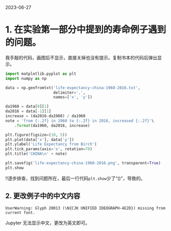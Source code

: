 2023-06-27

# 1. 在实验第一部分中提到的寿命例子遇到的问题。

我手敲的代码，画图后不显示，直接关掉也没有提示。复制书本的代码后弹出显示。

```python
import matplotlib.pyplot as plt
import numpy as np

data = np.genfromtxt('life-expectancy-china-1960-2016.txt',
                     delimiter=',',
                     names=['x', 'y'])

da1960 = data[0][1]
da2016 = data[-1][1]
increase = (da2016-da1960) / da1960
note = 'from {:.2f} in 1960 to {:.2f} in 2016, increased {:.2f}'\
    .format(da1960, da2016, increase)

plt.figure(figsize=(10, 5))
plt.plot(data['x'], data['y'])
plt.ylabel('Life Expectancy from Birch')
plt.tick_params(axis='x', rotation=70)
plt.title('CHINA\n' + note)

plt.savefig('life-expectancy-china-1960-2016.png', transparent=True)
plt.show

```

‼️逐步排查，找到问题所在，最后一行代码`plt.show`少了“()”，导致的。



## 2. 更改例子中的中文内容

```
UserWarning: Glyph 20013 (\N{CJK UNIFIED IDEOGRAPH-4E2D}) missing from current font.
```

Jupyter 无法显示中文，更改为英文即可。